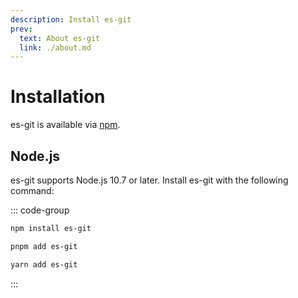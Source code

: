 ```yaml
---
description: Install es-git
prev:
  text: About es-git
  link: ./about.md
---
```


# Installation

es-git is available via [npm](https://npmjs.com/package/es-git).

## Node.js

es-git supports Node.js 10.7 or later. Install es-git with the following command:

::: code-group

```sh [npm]
npm install es-git
```

```sh [pnpm]
pnpm add es-git
```

```sh [yarn]
yarn add es-git
```

:::
